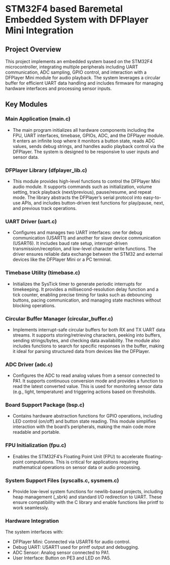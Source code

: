 # STM32F4 based Baremetal Embedded System with DFPlayer Mini Integration

## Project Overview
This project implements an embedded system based on the STM32F4 microcontroller, integrating multiple peripherals including UART communication, ADC sampling, GPIO control, and interaction with a DFPlayer Mini module for audio playback. 
The system leverages a circular buffer for efficient UART data handling and includes firmware for managing hardware interfaces and processing sensor inputs.

## Key Modules

### Main Application (main.c)
- The main program initializes all hardware components including the FPU, UART interfaces, timebase, GPIOs, ADC, and the DFPlayer module. It enters an infinite loop where it monitors a button state, reads ADC values, sends debug strings, and handles audio playback control via the DFPlayer. The system is designed to be responsive to user inputs and sensor data.

### DFPlayer Library (dfplayer_lib.c)
- This module provides high-level functions to control the DFPlayer Mini audio module. It supports commands such as initialization, volume setting, track playback (next/previous), pause/resume, and repeat mode. The library abstracts the DFPlayer’s serial protocol into easy-to-use APIs, and includes button-driven test functions for play/pause, next, and previous track operations.

### UART Driver (uart.c)
- Configures and manages two UART interfaces: one for debug communication (USART1) and another for slave device communication (USART6). It includes baud rate setup, interrupt-driven transmission/reception, and low-level character write functions. The driver ensures reliable data exchange between the STM32 and external devices like the DFPlayer Mini or a PC terminal.

### Timebase Utility (timebase.c)
- Initializes the SysTick timer to generate periodic interrupts for timekeeping. It provides a millisecond-resolution delay function and a tick counter, enabling precise timing for tasks such as debouncing buttons, pacing communication, and managing state machines without blocking operations.

### Circular Buffer Manager (circular_buffer.c)
- Implements interrupt-safe circular buffers for both RX and TX UART data streams. It supports storing/retrieving characters, peeking into buffers, sending strings/bytes, and checking data availability. The module also includes functions to search for specific responses in the buffer, making it ideal for parsing structured data from devices like the DFPlayer.

### ADC Driver (adc.c)
- Configures the ADC to read analog values from a sensor connected to PA1. It supports continuous conversion mode and provides a function to read the latest converted value. This is used for monitoring sensor data (e.g., light, temperature) and triggering actions based on thresholds.

### Board Support Package (bsp.c)
- Contains hardware abstraction functions for GPIO operations, including LED control (on/off) and button state reading. This module simplifies interaction with the board’s peripherals, making the main code more readable and portable.

### FPU Initialization (fpu.c)
- Enables the STM32F4’s Floating Point Unit (FPU) to accelerate floating-point computations. This is critical for applications requiring mathematical operations on sensor data or audio processing.

### System Support Files (syscalls.c, sysmem.c)
- Provide low-level system functions for newlib-based projects, including heap management (_sbrk) and standard I/O redirection to UART. These ensure compatibility with the C library and enable functions like printf to work seamlessly.

### Hardware Integration
The system interfaces with:

- DFPlayer Mini: Connected via USART6 for audio control.
- Debug UART: USART1 used for printf output and debugging.
- ADC Sensor: Analog sensor connected to PA1.
- User Interface: Button on PE3 and LED on PA5.
